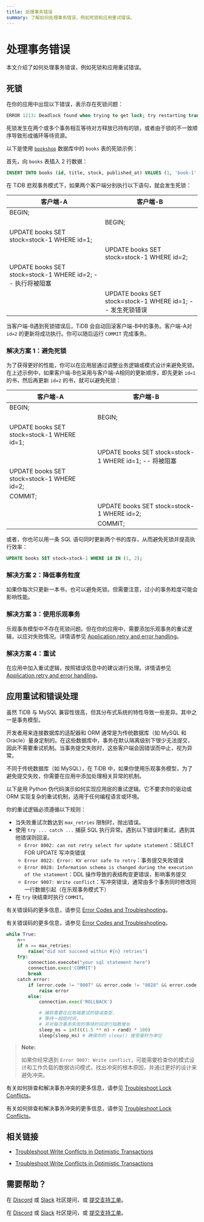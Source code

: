 ```yaml
---
title: 处理事务错误
summary: 了解如何处理事务错误，例如死锁和应用重试错误。
---
```


# 处理事务错误

本文介绍了如何处理事务错误，例如死锁和应用重试错误。

## 死锁

在你的应用中出现以下错误，表示存在死锁问题：

```sql
ERROR 1213: Deadlock found when trying to get lock; try restarting transaction
```

死锁发生在两个或多个事务相互等待对方释放已持有的锁，或者由于锁的不一致顺序导致形成循环等待资源。

以下是使用 [`bookshop`](/develop/dev-guide-bookshop-schema-design.md) 数据库中的 `books` 表的死锁示例：

首先，向 `books` 表插入 2 行数据：

```sql
INSERT INTO books (id, title, stock, published_at) VALUES (1, 'book-1', 10, now()), (2, 'book-2', 10, now());
```

在 TiDB 悲观事务模式下，如果两个客户端分别执行以下语句，就会发生死锁：

| 客户端-A                                                    | 客户端-B                                                          |
| --------------------------------------------------------------| -------------------------------------------------------------------|
| BEGIN;                                                        |                                                                     |
|                                                               | BEGIN;                                                              |
| UPDATE books SET stock=stock-1 WHERE id=1;                     |                                                                     |
|                                                               | UPDATE books SET stock=stock-1 WHERE id=2;                          |
| UPDATE books SET stock=stock-1 WHERE id=2; -- 执行将被阻塞        |                                                                     |
|                                                               | UPDATE books SET stock=stock-1 WHERE id=1; -- 发生死锁错误             |

当客户端-B遇到死锁错误后，TiDB 会自动回滚客户端-B中的事务。客户端-A对 `id=2` 的更新将成功执行。你可以随后运行 `COMMIT` 完成事务。

### 解决方案 1：避免死锁

为了获得更好的性能，你可以在应用层通过调整业务逻辑或模式设计来避免死锁。在上述示例中，如果客户端-B也采用与客户端-A相同的更新顺序，即先更新 `id=1` 的书，然后再更新 `id=2` 的书，就可以避免死锁：

| 客户端-A                                                    | 客户端-B                                                          |
| --------------------------------------------------------------| -------------------------------------------------------------------|
| BEGIN;                                                        |                                                                     |
|                                                               | BEGIN;                                                              |
| UPDATE books SET stock=stock-1 WHERE id=1;                     |                                                                     |
|                                                               | UPDATE books SET stock=stock-1 WHERE id=1;  -- 将被阻塞                |
| UPDATE books SET stock=stock-1 WHERE id=2;                     |                                                                     |
| COMMIT;                                                       |                                                                     |
|                                                               | UPDATE books SET stock=stock-1 WHERE id=2;                          |
|                                                               | COMMIT;                                                            |

或者，你也可以用一条 SQL 语句同时更新两个书的库存，从而避免死锁并提高执行效率：

```sql
UPDATE books SET stock=stock-1 WHERE id IN (1, 2);
```

### 解决方案 2：降低事务粒度

如果你每次只更新一本书，也可以避免死锁。但需要注意，过小的事务粒度可能会影响性能。

### 解决方案 3：使用乐观事务

乐观事务模型中不存在死锁问题。但在你的应用中，需要添加乐观事务的重试逻辑，以应对失败情况。详情请参见 [Application retry and error handling](#application-retry-and-error-handling)。

### 解决方案 4：重试

在应用中加入重试逻辑，按照错误信息中的建议进行处理。详情请参见 [Application retry and error handling](#application-retry-and-error-handling)。

## 应用重试和错误处理

虽然 TiDB 与 MySQL 兼容性很高，但其分布式系统的特性导致一些差异。其中之一是事务模型。

开发者用来连接数据库的适配器和 ORM 通常是为传统数据库（如 MySQL 和 Oracle）量身定制的。在这些数据库中，事务在默认隔离级别下很少无法提交，因此不需要重试机制。当事务提交失败时，这些客户端会因错误而中止，视为异常。

不同于传统数据库（如 MySQL），在 TiDB 中，如果你使用乐观事务模型，为了避免提交失败，你需要在应用中添加处理相关异常的机制。

以下是用 Python 伪代码演示如何实现应用层的重试逻辑。它不要求你的驱动或 ORM 实现复杂的重试机制，适用于任何编程语言或环境。

你的重试逻辑必须遵循以下规则：

- 当失败重试次数达到 `max_retries` 限制时，抛出错误。
- 使用 `try ... catch ...` 捕获 SQL 执行异常。遇到以下错误时重试，遇到其他错误则回滚。
    - `Error 8002: can not retry select for update statement`：SELECT FOR UPDATE 写冲突错误
    - `Error 8022: Error: KV error safe to retry`：事务提交失败错误
    - `Error 8028: Information schema is changed during the execution of the statement`：DDL 操作导致的表结构变更错误，影响事务提交
    - `Error 9007: Write conflict`：写冲突错误，通常由多个事务同时修改同一行数据引起（在乐观事务模式下）
- 在 `try` 块结束时执行 `COMMIT`。

<CustomContent platform="tidb">

有关错误码的更多信息，请参见 [Error Codes and Troubleshooting](/error-codes.md)。

</CustomContent>

<CustomContent platform="tidb-cloud">

有关错误码的更多信息，请参见 [Error Codes and Troubleshooting](https://docs.pingcap.com/tidb/stable/error-codes)。

</CustomContent>

```python
while True:
    n++
    if n == max_retries:
        raise("did not succeed within #{n} retries")
    try:
        connection.execute("your sql statement here")
        connection.exec('COMMIT')
        break
    catch error:
        if (error.code != "9007" && error.code != "8028" && error.code != "8002" && error.code != "8022"):
            raise error
        else:
            connection.exec('ROLLBACK')

            # 捕获需要在应用端重试的错误类型，
            # 等待一段短时间，
            # 并对每次事务失败的等待时间进行指数增长
            sleep_ms = int(((1.5 ** n) + rand) * 100)
            sleep(sleep_ms) # 确保你的 sleep() 接受毫秒为单位
```

> **Note:**
>
> 如果你经常遇到 `Error 9007: Write conflict`，可能需要检查你的模式设计和工作负载的数据访问模式，找出冲突的根本原因，并通过更好的设计来避免冲突。

<CustomContent platform="tidb">

有关如何排查和解决事务冲突的更多信息，请参见 [Troubleshoot Lock Conflicts](/troubleshoot-lock-conflicts.md)。

</CustomContent>

<CustomContent platform="tidb-cloud">

有关如何排查和解决事务冲突的更多信息，请参见 [Troubleshoot Lock Conflicts](https://docs.pingcap.com/tidb/stable/troubleshoot-lock-conflicts)。

</CustomContent>

## 相关链接

<CustomContent platform="tidb">

- [Troubleshoot Write Conflicts in Optimistic Transactions](/troubleshoot-write-conflicts.md)

</CustomContent>

<CustomContent platform="tidb-cloud">

- [Troubleshoot Write Conflicts in Optimistic Transactions](https://docs.pingcap.com/tidb/stable/troubleshoot-write-conflicts)

</CustomContent>

## 需要帮助？

<CustomContent platform="tidb">

在 [Discord](https://discord.gg/DQZ2dy3cuc?utm_source=doc) 或 [Slack](https://slack.tidb.io/invite?team=tidb-community&channel=everyone&ref=pingcap-docs) 社区提问，或 [提交支持工单](/support.md)。

</CustomContent>

<CustomContent platform="tidb-cloud">

在 [Discord](https://discord.gg/DQZ2dy3cuc?utm_source=doc) 或 [Slack](https://slack.tidb.io/invite?team=tidb-community&channel=everyone&ref=pingcap-docs) 社区提问，或 [提交支持工单](https://tidb.support.pingcap.com/)。

</CustomContent>